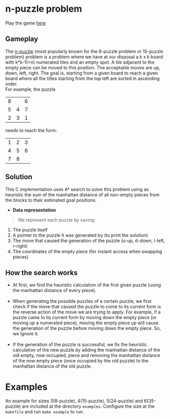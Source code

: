 # n-puzzle problem
Play the game [here](https://www.artbylogic.com/puzzles/numSlider/numberShuffle.htm)
## **Gameplay**<br/>
The [n-puzzle](https://en.wikipedia.org/wiki/15_puzzle) (most popularly known for the 8-puzzle problem or 15-puzzle problem) problem is a problem where we have at our disposal a k x k board with k*k-1(=n) numerated tiles and an empty spot. A tile adjacent to the empty piece can be moved to this position. The acceptable moves are up, down, left, right. The goal is, starting from a given board to reach a given board where all the titles starting from the top left are sorted in ascending order. <br/>
For example, the puzzle <br/>
<table>
  <tr>
  <td>8</td> <td> </td> <td>6</td>
  </tr>
  <tr>
    <td>5</td> <td>4</td> <td>7</td>
  </tr>
  <tr>
    <td>2</td> <td>3</td> <td>1</td>
  </tr>
</table>
needs to reach the form:<br/>
<table>
  <tr>
  <td>1</td> <td>2</td> <td>3</td>
  </tr>
  <tr>
    <td>4</td> <td>5</td> <td>6</td>
  </tr>
  <tr>
    <td>7</td> <td>8</td> <td></td>
  </tr>
</table>

## **Solution** <br/>
This C implementation uses A* search to solve this problem using as heuristic the sum of the manhattan distance of all non-empty pieces from the blocks to their estimated goal positions.

* **Data representation** <br/>
> We represent each puzzle by saving:
1. The puzzle itself<br/>
2. A pointer to the puzzle it was generated by (to print the solution)<br/>
3. The move that caused the generation of the puzzle (u-up, d-down, l-left, r-right)<br/>
4. The coordinates of the empty piece (for instant access when swapping pieces)<br/>

## **How the search works** <br/>
- At first, we find the heuristic calculation of the first given puzzle (using the manhattan distance of every piece). <br/><br/>
- When generating  the possible puzzles of a certain puzzle, we first check if the move that caused the puzzle to come to its current form is the reverse action of the move we are trying to apply. For example, if a puzzle came to its current form by moving down the empty piece (or moving up a numerated piece), moving the empty piece up will cause the generation of the puzzle before moving down the empty piece. So, we ignore it. <br/><br/>
- If the generation of the puzzle is successful, we fix the heuristic calculation of the new puzzle by adding the manhattan distance of the old empty, now occupied, piece and removing the manhattan distance of the now empty piece (once occupied by the old puzzle) to the manhattan distance of the old puzzle.

# Examples
An example for sizes 3(8-puzzle), 4(15-puzzle), 5(24-puzzle) and 6(35-puzzle) are included at the directory `examples`. Configure the size at the `makefile` and run `make example` to run.